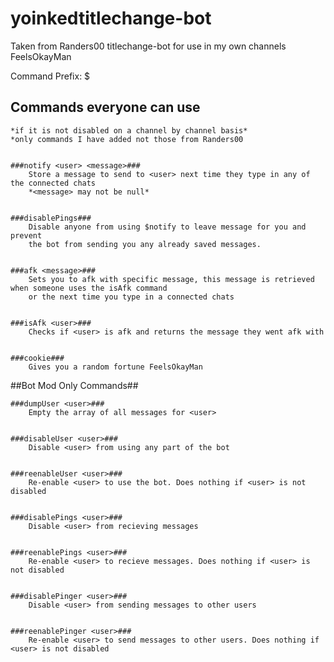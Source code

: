 # yoinkedtitlechange-bot

Taken from Randers00 titlechange-bot for use in my own channels FeelsOkayMan

Command Prefix: $

## Commands everyone can use ##

	*if it is not disabled on a channel by channel basis*
	*only commands I have added not those from Randers00


	###notify <user> <message>###
		Store a message to send to <user> next time they type in any of the connected chats
		*<message> may not be null*
	

	###disablePings###
		Disable anyone from using $notify to leave message for you and prevent
		the bot from sending you any already saved messages.


	###afk <message>###
		Sets you to afk with specific message, this message is retrieved when someone uses the isAfk command
		or the next time you type in a connected chats
	
	
	###isAfk <user>###
		Checks if <user> is afk and returns the message they went afk with
	
	
	###cookie###
		Gives you a random fortune FeelsOkayMan
	
	

##Bot Mod Only Commands##

	
	
	###dumpUser <user>###
		Empty the array of all messages for <user>
	
	
	###disableUser <user>###
		Disable <user> from using any part of the bot
	
	
	###reenableUser <user>###
		Re-enable <user> to use the bot. Does nothing if <user> is not disabled
	
	
	###disablePings <user>###
		Disable <user> from recieving messages
	
	
	###reenablePings <user>###
		Re-enable <user> to recieve messages. Does nothing if <user> is not disabled
	
	
	###disablePinger <user>###
		Disable <user> from sending messages to other users
	
	
	###reenablePinger <user>###
		Re-enable <user> to send messages to other users. Does nothing if <user> is not disabled
	